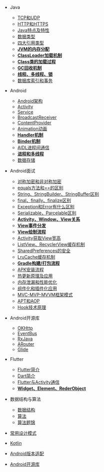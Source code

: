 - Java
  - [TCP和UDP](java/TCP和UDP.md)
  - [HTTP和HTTPS](java/HTTP和HTTPS.md)
  - [Java特点及特性](java/Java特点及特性.md)
  - [数据类型](java/数据类型.md)
  - [四大引用类型](java/四大引用类型.md)
  - [**JVM的内存分配**](java/JVM的内存分配.md)
  - [**ClassLoader加载机制**](java/ClassLoader加载机制.md)
  - [**Class类的加载过程**](java/Class类的加载过程.md)
  - [**GC回收机制**](java/GC回收机制.md)
  - [**线程、多线程、锁**](java/线程、多线程、锁.md)
  - [数据库索引和事务](java/数据库索引和事务.md)

- Android
  - [Android架构](android/Android架构.md)
  - [Activity](android/Activity.md)
  - [Service](android/Service.md)
  - [BroadcastReceiver](android/BroadcastReceiver.md)
  - [ContentProvider](android/ContentProvider.md)
  - [Animation动画](android/Animation动画.md)
  - [**Handler机制**](android/Handler机制.md)
  - [**Binder机制**](android/Binder机制.md)
  - [AIDL进程间通信](android/AIDL进程间通信.md)
  - [**进程和多线程**](android/进程和多线程.md)
  - [数据存储](android/数据存储.md)

- Android面试
  - [对称加密和非对称加密](interview/对称加密和非对称加密.md)
  - [equals方法和==的区别](interview/equals方法和==的区别.md)
  - [String、StringBuilder、StringBuffer区别](interview/String、StringBuilder、StringBuffer区别.md)
  - [final、finally、finalize区别](interview/final、finally、finalize区别.md)
  - [Exception和Error有什么区别](interview/Exception和Error有什么区别.md)
  - [Serializable，Parcelable区别](interview/Serializable，Parcelable区别.md)
  - [**Activity、Window、View关系**](interview/Activity、Window、View关系.md)
  - [**View事件分发**](interview/View事件分发.md)
  - [**View绘制流程**](interview/View绘制流程.md)
  - [Activity获取View宽高](interview/Activity获取View宽高.md)
  - [ListView、RecyclerView缓存机制](interview/ListView、RecyclerView缓存机制.md)
  - [SharedPreferences的安全](interview/SharedPreferences的安全.md)
  - [LruCache缓存机制](interview/LruCache缓存机制.md)
  - [**Gradle构建/打包流程**](interview/Gradle构建和打包流程.md)
  - [APK安装流程](interview/APK安装流程.md)
  - [热更新原理及应用](interview/热更新原理及应用.md)
  - [内存泄漏和性能优化](interview/内存泄漏和性能优化.md)
  - [组件化和插件化应用](interview/组件化和插件化应用.md)
  - [MVC-MVP-MVVM框架模式](interview/MVC-MVP-MVVM框架模式.md)
  - [APT和AOP](interview/APT和AOP.md)
  - [Hook技术原理](interview/Hook技术原理.md)

- Android开源库
  - [OKHttp](frame/OKHttp.md)
  - [EventBus](frame/EventBus.md)
  - [RxJava](frame/RxJava.md)
  - [ARouter](frame/ARouter.md)
  - [Glide](frame/Glide.md)

- Flutter
  - [Flutter简介](flutter/Flutter简介.md)
  - [Dart简介](flutter/Dart.md)
  - [Flutter与Activity通信](flutter/Flutter与Activity通信.md)
  - [**Widget、Element、RederObject**](flutter/Widget、Element、RederObject.md)

- 数据结构与算法
  - [数据结构](java/数据结构.md)
  - [算法](java/算法.md)
  - [算法题锦](java/算法题锦.md)

- [常用设计模式](java/常用设计模式.md)

- [Kotlin](android/Kotlin.md)

- [Android版本适配](android/Android版本适配.md)

- [Android开源库](android/Android开源库.md)